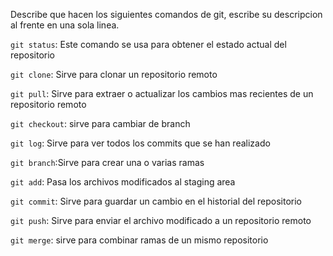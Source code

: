 Describe que hacen los siguientes comandos de git, escribe su descripcion al frente en una sola linea.

`git status`: Este comando se usa para obtener el estado actual del repositorio

`git clone`: Sirve para clonar un repositorio remoto

`git pull`: Sirve para extraer o actualizar los cambios mas recientes de un repositorio remoto

`git checkout`: sirve para cambiar de branch

`git log`: Sirve para ver todos los commits que se han realizado

`git branch`:Sirve para crear una o varias ramas

`git add`: Pasa los archivos modificados al staging area

`git commit`: Sirve para guardar un cambio en el historial del repositorio

`git push`: Sirve para enviar el archivo modificado a un repositorio remoto

`git merge`: sirve para combinar ramas de un mismo repositorio
